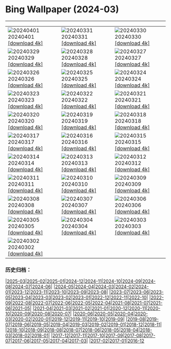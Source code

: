 # Bing Wallpaper (2024-03)
**************

<table><tr><td><img src="https://www.bing.com/th?id=OHR.PalazzoFarnese_FR-FR9572652511_1920x1080.jpg" alt="20240401"> 20240401 <a href="https://www.bing.com/th?id=OHR.PalazzoFarnese_FR-FR9572652511_UHD.jpg">[download 4k]</a></td><td><img src="https://www.bing.com/th?id=OHR.HungarianEggs_FR-FR9262429239_1920x1080.jpg" alt="20240331"> 20240331 <a href="https://www.bing.com/th?id=OHR.HungarianEggs_FR-FR9262429239_UHD.jpg">[download 4k]</a></td><td><img src="https://www.bing.com/th?id=OHR.SleepySloth_FR-FR0657179763_1920x1080.jpg" alt="20240330"> 20240330 <a href="https://www.bing.com/th?id=OHR.SleepySloth_FR-FR0657179763_UHD.jpg">[download 4k]</a></td></tr><tr><td><img src="https://www.bing.com/th?id=OHR.SouthStackLight_FR-FR9101863660_1920x1080.jpg" alt="20240329"> 20240329 <a href="https://www.bing.com/th?id=OHR.SouthStackLight_FR-FR9101863660_UHD.jpg">[download 4k]</a></td><td><img src="https://www.bing.com/th?id=OHR.ShanghaiBlossoms_FR-FR9000032992_1920x1080.jpg" alt="20240328"> 20240328 <a href="https://www.bing.com/th?id=OHR.ShanghaiBlossoms_FR-FR9000032992_UHD.jpg">[download 4k]</a></td><td><img src="https://www.bing.com/th?id=OHR.TeatroColon_FR-FR8848862049_1920x1080.jpg" alt="20240327"> 20240327 <a href="https://www.bing.com/th?id=OHR.TeatroColon_FR-FR8848862049_UHD.jpg">[download 4k]</a></td></tr><tr><td><img src="https://www.bing.com/th?id=OHR.HangRaiVietnam_FR-FR8788707911_1920x1080.jpg" alt="20240326"> 20240326 <a href="https://www.bing.com/th?id=OHR.HangRaiVietnam_FR-FR8788707911_UHD.jpg">[download 4k]</a></td><td><img src="https://www.bing.com/th?id=OHR.ProcrastinationDay_FR-FR8703277811_1920x1080.jpg" alt="20240325"> 20240325 <a href="https://www.bing.com/th?id=OHR.ProcrastinationDay_FR-FR8703277811_UHD.jpg">[download 4k]</a></td><td><img src="https://www.bing.com/th?id=OHR.WhiteEyes_FR-FR8585803906_1920x1080.jpg" alt="20240324"> 20240324 <a href="https://www.bing.com/th?id=OHR.WhiteEyes_FR-FR8585803906_UHD.jpg">[download 4k]</a></td></tr><tr><td><img src="https://www.bing.com/th?id=OHR.AmazonClouds_FR-FR8491787407_1920x1080.jpg" alt="20240323"> 20240323 <a href="https://www.bing.com/th?id=OHR.AmazonClouds_FR-FR8491787407_UHD.jpg">[download 4k]</a></td><td><img src="https://www.bing.com/th?id=OHR.WaikatoWater_FR-FR8437603608_1920x1080.jpg" alt="20240322"> 20240322 <a href="https://www.bing.com/th?id=OHR.WaikatoWater_FR-FR8437603608_UHD.jpg">[download 4k]</a></td><td><img src="https://www.bing.com/th?id=OHR.BwindiNationalForest_FR-FR4997320861_1920x1080.jpg" alt="20240321"> 20240321 <a href="https://www.bing.com/th?id=OHR.BwindiNationalForest_FR-FR4997320861_UHD.jpg">[download 4k]</a></td></tr><tr><td><img src="https://www.bing.com/th?id=OHR.ChateauIf_FR-FR4699337887_1920x1080.jpg" alt="20240320"> 20240320 <a href="https://www.bing.com/th?id=OHR.ChateauIf_FR-FR4699337887_UHD.jpg">[download 4k]</a></td><td><img src="https://www.bing.com/th?id=OHR.SpringFrog_FR-FR3345406891_1920x1080.jpg" alt="20240319"> 20240319 <a href="https://www.bing.com/th?id=OHR.SpringFrog_FR-FR3345406891_UHD.jpg">[download 4k]</a></td><td><img src="https://www.bing.com/th?id=OHR.ElephantRock_FR-FR3098144712_1920x1080.jpg" alt="20240318"> 20240318 <a href="https://www.bing.com/th?id=OHR.ElephantRock_FR-FR3098144712_UHD.jpg">[download 4k]</a></td></tr><tr><td><img src="https://www.bing.com/th?id=OHR.StFiniansBay_FR-FR2860371204_1920x1080.jpg" alt="20240317"> 20240317 <a href="https://www.bing.com/th?id=OHR.StFiniansBay_FR-FR2860371204_UHD.jpg">[download 4k]</a></td><td><img src="https://www.bing.com/th?id=OHR.BambooPanda_FR-FR2591411752_1920x1080.jpg" alt="20240316"> 20240316 <a href="https://www.bing.com/th?id=OHR.BambooPanda_FR-FR2591411752_UHD.jpg">[download 4k]</a></td><td><img src="https://www.bing.com/th?id=OHR.AnzaBorregoBloom_FR-FR2163074616_1920x1080.jpg" alt="20240315"> 20240315 <a href="https://www.bing.com/th?id=OHR.AnzaBorregoBloom_FR-FR2163074616_UHD.jpg">[download 4k]</a></td></tr><tr><td><img src="https://www.bing.com/th?id=OHR.AyutthayaTree_FR-FR1986765308_1920x1080.jpg" alt="20240314"> 20240314 <a href="https://www.bing.com/th?id=OHR.AyutthayaTree_FR-FR1986765308_UHD.jpg">[download 4k]</a></td><td><img src="https://www.bing.com/th?id=OHR.MagadiFlamingos_FR-FR1596921851_1920x1080.jpg" alt="20240313"> 20240313 <a href="https://www.bing.com/th?id=OHR.MagadiFlamingos_FR-FR1596921851_UHD.jpg">[download 4k]</a></td><td><img src="https://www.bing.com/th?id=OHR.BryceSnow_FR-FR1248593635_1920x1080.jpg" alt="20240312"> 20240312 <a href="https://www.bing.com/th?id=OHR.BryceSnow_FR-FR1248593635_UHD.jpg">[download 4k]</a></td></tr><tr><td><img src="https://www.bing.com/th?id=OHR.SleepyKoala_FR-FR0968348231_1920x1080.jpg" alt="20240311"> 20240311 <a href="https://www.bing.com/th?id=OHR.SleepyKoala_FR-FR0968348231_UHD.jpg">[download 4k]</a></td><td><img src="https://www.bing.com/th?id=OHR.MontBlancGlacier_FR-FR3426443690_1920x1080.jpg" alt="20240310"> 20240310 <a href="https://www.bing.com/th?id=OHR.MontBlancGlacier_FR-FR3426443690_UHD.jpg">[download 4k]</a></td><td><img src="https://www.bing.com/th?id=OHR.BistiBlue_FR-FR0934555196_1920x1080.jpg" alt="20240309"> 20240309 <a href="https://www.bing.com/th?id=OHR.BistiBlue_FR-FR0934555196_UHD.jpg">[download 4k]</a></td></tr><tr><td><img src="https://www.bing.com/th?id=OHR.TateLightUp_FR-FR0418217610_1920x1080.jpg" alt="20240308"> 20240308 <a href="https://www.bing.com/th?id=OHR.TateLightUp_FR-FR0418217610_UHD.jpg">[download 4k]</a></td><td><img src="https://www.bing.com/th?id=OHR.TarragonaSpain_FR-FR7145786425_1920x1080.jpg" alt="20240307"> 20240307 <a href="https://www.bing.com/th?id=OHR.TarragonaSpain_FR-FR7145786425_UHD.jpg">[download 4k]</a></td><td><img src="https://www.bing.com/th?id=OHR.WahclellaFalls_FR-FR6884948477_1920x1080.jpg" alt="20240306"> 20240306 <a href="https://www.bing.com/th?id=OHR.WahclellaFalls_FR-FR6884948477_UHD.jpg">[download 4k]</a></td></tr><tr><td><img src="https://www.bing.com/th?id=OHR.BangkokCircle_FR-FR6646035887_1920x1080.jpg" alt="20240305"> 20240305 <a href="https://www.bing.com/th?id=OHR.BangkokCircle_FR-FR6646035887_UHD.jpg">[download 4k]</a></td><td><img src="https://www.bing.com/th?id=OHR.ArenalCostaRica_FR-FR6380413439_1920x1080.jpg" alt="20240304"> 20240304 <a href="https://www.bing.com/th?id=OHR.ArenalCostaRica_FR-FR6380413439_UHD.jpg">[download 4k]</a></td><td><img src="https://www.bing.com/th?id=OHR.KrugerLeopard_FR-FR6172062962_1920x1080.jpg" alt="20240303"> 20240303 <a href="https://www.bing.com/th?id=OHR.KrugerLeopard_FR-FR6172062962_UHD.jpg">[download 4k]</a></td></tr><tr><td><img src="https://www.bing.com/th?id=OHR.ModicaItaly_FR-FR5433904766_1920x1080.jpg" alt="20240302"> 20240302 <a href="https://www.bing.com/th?id=OHR.ModicaItaly_FR-FR5433904766_UHD.jpg">[download 4k]</a></td><td></td><td></td></tr></table>

### 历史归档：

|[2025-03](/../2025-03/2025-03.md)|[2025-02](/../2025-02/2025-02.md)|[2025-01](/../2025-01/2025-01.md)|[2024-12](/../2024-12/2024-12.md)|[2024-11](/../2024-11/2024-11.md)|[2024-10](/../2024-10/2024-10.md)|[2024-09](/../2024-09/2024-09.md)|[2024-08](/../2024-08/2024-08.md)|[2024-07](/../2024-07/2024-07.md)|[2024-06](/../2024-06/2024-06.md)|
|[2024-05](/../2024-05/2024-05.md)|[2024-04](/../2024-04/2024-04.md)|[2024-03](/2024-03.md)|[2024-02](/../2024-02/2024-02.md)|[2024-01](/../2024-01/2024-01.md)|[2023-12](/../2023-12/2023-12.md)|[2023-11](/../2023-11/2023-11.md)|[2023-10](/../2023-10/2023-10.md)|[2023-09](/../2023-09/2023-09.md)|[2023-08](/../2023-08/2023-08.md)|
|[2023-07](/../2023-07/2023-07.md)|[2023-06](/../2023-06/2023-06.md)|[2023-05](/../2023-05/2023-05.md)|[2023-04](/../2023-04/2023-04.md)|[2023-03](/../2023-03/2023-03.md)|[2023-02](/../2023-02/2023-02.md)|[2023-01](/../2023-01/2023-01.md)|[2022-12](/../2022-12/2022-12.md)|[2022-11](/../2022-11/2022-11.md)|[2022-10](/../2022-10/2022-10.md)|
|[2022-09](/../2022-09/2022-09.md)|[2022-08](/../2022-08/2022-08.md)|[2022-07](/../2022-07/2022-07.md)|[2022-06](/../2022-06/2022-06.md)|[2022-05](/../2022-05/2022-05.md)|[2022-04](/../2022-04/2022-04.md)|[2021-08](/../2021-08/2021-08.md)|[2021-07](/../2021-07/2021-07.md)|[2021-06](/../2021-06/2021-06.md)|[2021-05](/../2021-05/2021-05.md)|
|[2021-04](/../2021-04/2021-04.md)|[2021-03](/../2021-03/2021-03.md)|[2021-02](/../2021-02/2021-02.md)|[2021-01](/../2021-01/2021-01.md)|[2020-12](/../2020-12/2020-12.md)|[2020-11](/../2020-11/2020-11.md)|[2020-10](/../2020-10/2020-10.md)|[2020-09](/../2020-09/2020-09.md)|[2020-08](/../2020-08/2020-08.md)|[2020-07](/../2020-07/2020-07.md)|
|[2020-06](/../2020-06/2020-06.md)|[2020-05](/../2020-05/2020-05.md)|[2020-04](/../2020-04/2020-04.md)|[2020-03](/../2020-03/2020-03.md)|[2020-02](/../2020-02/2020-02.md)|[2020-01](/../2020-01/2020-01.md)|[2019-12](/../2019-12/2019-12.md)|[2019-11](/../2019-11/2019-11.md)|[2019-10](/../2019-10/2019-10.md)|[2019-09](/../2019-09/2019-09.md)|
|[2019-08](/../2019-08/2019-08.md)|[2019-07](/../2019-07/2019-07.md)|[2019-06](/../2019-06/2019-06.md)|[2019-05](/../2019-05/2019-05.md)|[2019-04](/../2019-04/2019-04.md)|[2019-03](/../2019-03/2019-03.md)|[2019-02](/../2019-02/2019-02.md)|[2019-01](/../2019-01/2019-01.md)|[2018-12](/../2018-12/2018-12.md)|[2018-11](/../2018-11/2018-11.md)|
|[2018-10](/../2018-10/2018-10.md)|[2018-09](/../2018-09/2018-09.md)|[2018-08](/../2018-08/2018-08.md)|[2018-07](/../2018-07/2018-07.md)|[2018-06](/../2018-06/2018-06.md)|[2018-05](/../2018-05/2018-05.md)|[2018-04](/../2018-04/2018-04.md)|[2018-03](/../2018-03/2018-03.md)|[2018-02](/../2018-02/2018-02.md)|[2018-01](/../2018-01/2018-01.md)|
|[2017-12](/../2017-12/2017-12.md)|[2017-11](/../2017-11/2017-11.md)|[2017-10](/../2017-10/2017-10.md)|[2017-09](/../2017-09/2017-09.md)|[2017-08](/../2017-08/2017-08.md)|[2017-07](/../2017-07/2017-07.md)|[2017-06](/../2017-06/2017-06.md)|[2017-05](/../2017-05/2017-05.md)|[2017-04](/../2017-04/2017-04.md)|[2017-03](/../2017-03/2017-03.md)|
|[2017-02](/../2017-02/2017-02.md)|[2017-01](/../2017-01/2017-01.md)|[2016-12](/../2016-12/2016-12.md)